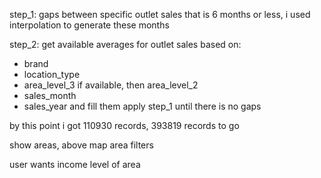 step_1:
gaps between specific outlet sales that is 6 months or less, i used interpolation to generate these months

step_2:
get available averages for outlet sales based on:

- brand
- location_type
- area_level_3 if available, then area_level_2
- sales_month
- sales_year
  and fill them
  apply step_1 until there is no gaps

by this point i got 110930 records, 393819 records to go

show areas, above map area filters

user wants income level of area
